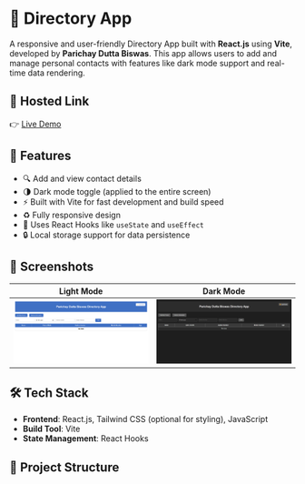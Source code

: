 # 📇 Directory App

A responsive and user-friendly Directory App built with **React.js** using **Vite**, developed by **Parichay Dutta Biswas**. This app allows users to add and manage personal contacts with features like dark mode support and real-time data rendering.

## 🔗 Hosted Link

👉 [Live Demo](https://parichay-directory.netlify.app/)

## 🚀 Features

- 🔍 Add and view contact details
- 🌗 Dark mode toggle (applied to the entire screen)
- ⚡ Built with Vite for fast development and build speed
- ♻️ Fully responsive design
- 🧠 Uses React Hooks like `useState` and `useEffect`
- 🔒 Local storage support for data persistence

## 📸 Screenshots

| Light Mode | Dark Mode |
|------------|-----------|
| ![Light Mode](./src/assets/lightmode.png) | ![Dark Mode](./src/assets/darkmode.png) |

## 🛠️ Tech Stack

- **Frontend**: React.js, Tailwind CSS (optional for styling), JavaScript
- **Build Tool**: Vite
- **State Management**: React Hooks

## 📂 Project Structure


